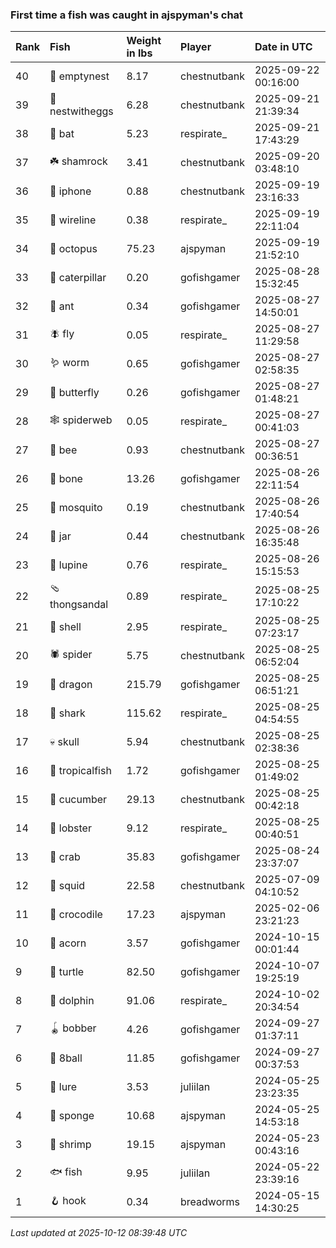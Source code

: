 ### First time a fish was caught in ajspyman's chat

| Rank | Fish            | Weight in lbs | Player       | Date in UTC         |
|:-----|:----------------|:--------------|:-------------|:--------------------|
| 40   | 🪹 emptynest    | 8.17          | chestnutbank | 2025-09-22 00:16:00 |
| 39   | 🪺 nestwitheggs | 6.28          | chestnutbank | 2025-09-21 21:39:34 |
| 38   | 🦇 bat          | 5.23          | respirate_   | 2025-09-21 17:43:29 |
| 37   | ☘️ shamrock      | 3.41          | chestnutbank | 2025-09-20 03:48:10 |
| 36   | 📱 iphone       | 0.88          | chestnutbank | 2025-09-19 23:16:33 |
| 35   | 🧵 wireline     | 0.38          | respirate_   | 2025-09-19 22:11:04 |
| 34   | 🐙 octopus      | 75.23         | ajspyman     | 2025-09-19 21:52:10 |
| 33   | 🐛 caterpillar  | 0.20          | gofishgamer  | 2025-08-28 15:32:45 |
| 32   | 🐜 ant          | 0.34          | gofishgamer  | 2025-08-27 14:50:01 |
| 31   | 🪰 fly          | 0.05          | respirate_   | 2025-08-27 11:29:58 |
| 30   | 🪱 worm         | 0.65          | gofishgamer  | 2025-08-27 02:58:35 |
| 29   | 🦋 butterfly    | 0.26          | gofishgamer  | 2025-08-27 01:48:21 |
| 28   | 🕸️ spiderweb     | 0.05          | respirate_   | 2025-08-27 00:41:03 |
| 27   | 🐝 bee          | 0.93          | chestnutbank | 2025-08-27 00:36:51 |
| 26   | 🦴 bone         | 13.26         | gofishgamer  | 2025-08-26 22:11:54 |
| 25   | 🦟 mosquito     | 0.19          | chestnutbank | 2025-08-26 17:40:54 |
| 24   | 🫙 jar          | 0.44          | chestnutbank | 2025-08-26 16:35:48 |
| 23   | 🪻 lupine       | 0.76          | respirate_   | 2025-08-26 15:15:53 |
| 22   | 🩴 thongsandal  | 0.89          | respirate_   | 2025-08-25 17:10:22 |
| 21   | 🐚 shell        | 2.95          | respirate_   | 2025-08-25 07:23:17 |
| 20   | 🕷️ spider        | 5.75          | chestnutbank | 2025-08-25 06:52:04 |
| 19   | 🐉 dragon       | 215.79        | gofishgamer  | 2025-08-25 06:51:21 |
| 18   | 🦈 shark        | 115.62        | respirate_   | 2025-08-25 04:54:55 |
| 17   | 💀 skull        | 5.94          | chestnutbank | 2025-08-25 02:38:36 |
| 16   | 🐠 tropicalfish | 1.72          | gofishgamer  | 2025-08-25 01:49:02 |
| 15   | 🥒 cucumber     | 29.13         | chestnutbank | 2025-08-25 00:42:18 |
| 14   | 🦞 lobster      | 9.12          | respirate_   | 2025-08-25 00:40:51 |
| 13   | 🦀 crab         | 35.83         | gofishgamer  | 2025-08-24 23:37:07 |
| 12   | 🦑 squid        | 22.58         | chestnutbank | 2025-07-09 04:10:52 |
| 11   | 🐊 crocodile    | 17.23         | ajspyman     | 2025-02-06 23:21:23 |
| 10   | 🌰 acorn        | 3.57          | gofishgamer  | 2024-10-15 00:01:44 |
| 9    | 🐢 turtle       | 82.50         | gofishgamer  | 2024-10-07 19:25:19 |
| 8    | 🐬 dolphin      | 91.06         | respirate_   | 2024-10-02 20:34:54 |
| 7    | 🪀 bobber       | 4.26          | gofishgamer  | 2024-09-27 01:37:11 |
| 6    | 🎱 8ball        | 11.85         | gofishgamer  | 2024-09-27 00:37:53 |
| 5    | 🎏 lure         | 3.53          | juliilan     | 2024-05-25 23:23:35 |
| 4    | 🧽 sponge       | 10.68         | ajspyman     | 2024-05-25 14:53:18 |
| 3    | 🦐 shrimp       | 19.15         | ajspyman     | 2024-05-23 00:43:16 |
| 2    | 🐟 fish         | 9.95          | juliilan     | 2024-05-22 23:39:16 |
| 1    | 🪝 hook         | 0.34          | breadworms   | 2024-05-15 14:30:25 |

_Last updated at 2025-10-12 08:39:48 UTC_
